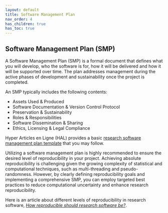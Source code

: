 ```yaml
---
layout: default
title: Software Management Plan
nav_order: 4
has_children: true
has_toc: true
---
```


## Software Management Plan (SMP)

A Software Management Plan (SMP) is a formal document that defines what you will develop, who the software is for, how it will be delivered and how it will be supported over time. The plan addresses management during the active phases of development and sustainability once the project is completed.  

An SMP typically includes the following contents:  

- Assets Used & Produced
- Software Documentation & Version Control Protocol
- Preservation & Sustainability
- Roles & Responsibilities
- Software Dissemination & Sharing
- Ethics, Licensing & Legal Compliance

Hyper Articles en Ligne (HAL) provides a basic [research software management plan template](https://hal.science/hal-01802565) that you may follow.  

Utilizing a software management plan is highly recommended to ensure the desired level of reproducibility in your project. Achieving absolute reproducibility is challenging given the growing complexity of statistical and computational techniques, such as multi-threading and pseudo-randomness. However, by clearly defining reproducibility goals and implementing a comprehensive SMP, you can employ targeted best practices to reduce computational uncertainty and enhance research reproducibility.  

Here is an article about different levels of reproducibility in research software, [_How reproducible should research software be?_](https://zenodo.org/record/4761867).  
